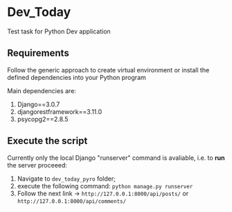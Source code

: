 # Dev_Today
Test task for Python Dev application

## Requirements
Follow the generic approach to create virtual environment or install the defined dependencies into your Python program

Main dependencies are:
1. Django==3.0.7
2. djangorestframework==3.11.0
3. psycopg2==2.8.5

## Execute the script
Currently only the local Django "runserver" command is avaliable, i.e. to **run** the server proceeed:
1. Navigate to `dev_today_pyro` folder;
2. execute the following command: `python manage.py runserver`
3. Follow the next link -> `http://127.0.0.1:8000/api/posts/` or `http://127.0.0.1:8000/api/comments/`
